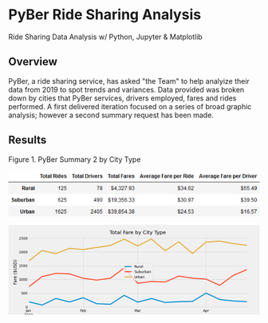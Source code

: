# PyBer Ride Sharing Analysis
Ride Sharing Data Analysis w/ Python, Jupyter &amp; Matplotlib

## Overview

PyBer, a ride sharing service, has asked "the Team" to help analyize their data from 2019 to spot trends and variances. Data provided was broken down by cities that
PyBer services, drivers employed, fares and rides performed. A first delivered iteration focused on a series of broad graphic analysis; however a second summary 
request has been made.

## Results

Figure 1. PyBer Summary 2 by City Type

![o](analysis/Fig9.png)


![h](analysis/Fig8.png)
